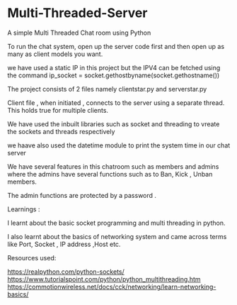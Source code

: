 # Multi-Threaded-Server
A simple Multi Threaded Chat room using Python

To run the chat system,
open up the server code first and then open up as many as client models you want.

we have used a static IP in this project but the IPV4 can be fetched using the command
ip_socket = socket.gethostbyname(socket.gethostname())


The project consists of 2 files namely clientstar.py and serverstar.py

Client file , when initiated , connects to the server using a separate thread. This holds true for multiple clients.

We have used the inbuilt libraries such as socket and threading to vreate the sockets and threads respectively

we haave also used the datetime module to print the system time in our chat server

We have several features in this chatroom such as members and admins where the admins have several functions such as to Ban, Kick , Unban members.

The admin functions are protected by a password .


Learnings :

I learnt about the basic socket programming and multi threading in python.

I also learnt about the basics of networking system and came across terms like Port, Socket , IP address ,Host etc.

Resources used:

https://realpython.com/python-sockets/
https://www.tutorialspoint.com/python/python_multithreading.htm
https://commotionwireless.net/docs/cck/networking/learn-networking-basics/





